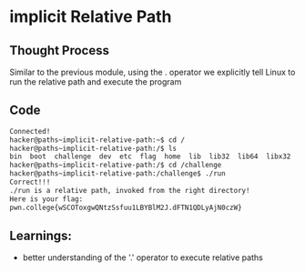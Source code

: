 # implicit Relative Path

## Thought Process
Similar to the previous module, using the . operator we explicitly tell Linux to run the relative path and execute the program

## Code
```bash
Connected!
hacker@paths~implicit-relative-path:~$ cd /
hacker@paths~implicit-relative-path:/$ ls
bin  boot  challenge  dev  etc  flag  home  lib  lib32  lib64  libx32  media  mnt  nix  opt  proc  root  run  sbin  srv  sys  tmp  usr  var
hacker@paths~implicit-relative-path:/$ cd /challenge
hacker@paths~implicit-relative-path:/challenge$ ./run
Correct!!!
./run is a relative path, invoked from the right directory!
Here is your flag:
pwn.college{wSCOToxgwQNtzSsfuu1LBYBlM2J.dFTN1QDLyAjN0czW}
```

## Learnings:
- better understanding of the '.' operator to execute relative paths
